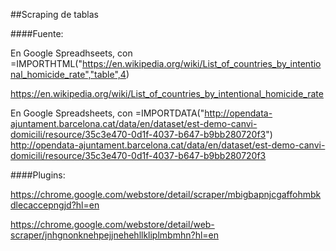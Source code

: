 ##Scraping de tablas

####Fuente:

En Google Spreadhseets, con =IMPORTHTML("https://en.wikipedia.org/wiki/List_of_countries_by_intentional_homicide_rate","table",4)

https://en.wikipedia.org/wiki/List_of_countries_by_intentional_homicide_rate

En Google Spreadsheets, con =IMPORTDATA("http://opendata-ajuntament.barcelona.cat/data/en/dataset/est-demo-canvi-domicili/resource/35c3e470-0d1f-4037-b647-b9bb280720f3")
http://opendata-ajuntament.barcelona.cat/data/en/dataset/est-demo-canvi-domicili/resource/35c3e470-0d1f-4037-b647-b9bb280720f3


####Plugins:

https://chrome.google.com/webstore/detail/scraper/mbigbapnjcgaffohmbkdlecaccepngjd?hl=en

https://chrome.google.com/webstore/detail/web-scraper/jnhgnonknehpejjnehehllkliplmbmhn?hl=en